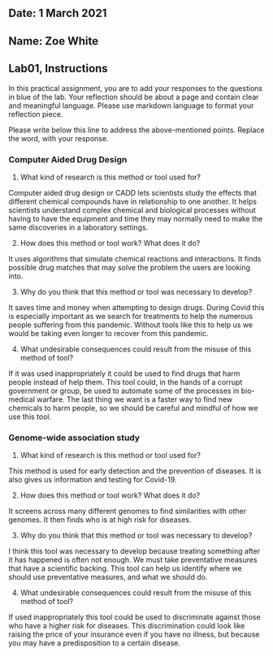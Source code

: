 ## Date: 1 March 2021

## Name: Zoe White

## Lab01, Instructions

In this practical assignment, you are to add your responses to the questions in blue of the lab. Your reflection should be about a page and contain clear and meaningful language. Please use markdown language to format your reflection piece.

Please write below this line to address the above-mentioned points. Replace the word, with your response.

### Computer Aided Drug Design

 1. What kind of research is this method or tool used for?

 Computer aided drug design or CADD lets scientists study the effects that different chemical compounds have in relationship to one another. It helps scientists understand complex chemical and biological processes without having to have the equipment and time they may normally need to make the same discoveries in a laboratory settings.

 2. How does this method or tool work? What does it do?

 It uses algorithms that simulate chemical reactions and interactions. It finds possible drug matches that may solve the problem the users are looking into.

 3. Why do you think that this method or tool was necessary to develop?

 It saves time and money when attempting to design drugs. During Covid this is especially important as we search for treatments to help the numerous people suffering from this pandemic. Without tools like this to help us we would be taking even longer to recover from this pandemic.

 4. What undesirable consequences could result from the misuse of this method of tool?

 If it was used inappropriately it could be used to find drugs that harm people instead of help them. This tool could, in the hands of a corrupt government or group, be used to automate some of the processes in bio-medical warfare. The last thing we want is a faster way to find new chemicals to harm people, so we should be careful and mindful of how we use this tool.

### Genome-wide association study

 1. What kind of research is this method or tool used for?

 This method is used for early detection and the prevention of diseases. It is also gives us information and testing for Covid-19.

 2. How does this method or tool work? What does it do?

 It screens across many different genomes to find similarities with other genomes. It then finds who is at high risk for diseases.

 3. Why do you think that this method or tool was necessary to develop?

 I think this tool was necessary to develop because treating something after it has happened is often not enough. We must take preventative measures that have a scientific backing. This tool can help us identify where we should use preventative measures, and what we should do.

 4. What undesirable consequences could result from the misuse of this method of tool?

 If used inappropriately this tool could be used to discriminate against those who have a higher risk for diseases. This discrimination could look like raising the price of your insurance even if you have no illness, but because you may have a predisposition to a certain disease.
